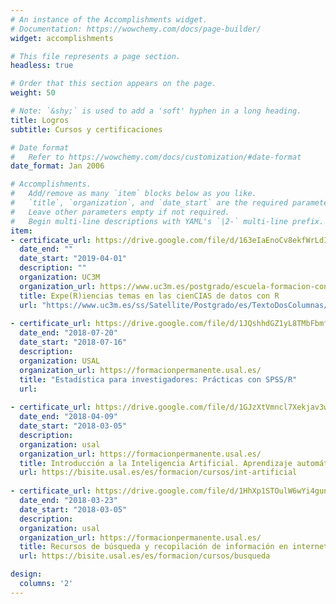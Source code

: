 ```yaml
---
# An instance of the Accomplishments widget.
# Documentation: https://wowchemy.com/docs/page-builder/
widget: accomplishments

# This file represents a page section.
headless: true

# Order that this section appears on the page.
weight: 50

# Note: `&shy;` is used to add a 'soft' hyphen in a long heading.
title: Logros
subtitle: Cursos y certificaciones

# Date format
#   Refer to https://wowchemy.com/docs/customization/#date-format
date_format: Jan 2006

# Accomplishments.
#   Add/remove as many `item` blocks below as you like.
#   `title`, `organization`, and `date_start` are the required parameters.
#   Leave other parameters empty if not required.
#   Begin multi-line descriptions with YAML's `|2-` multi-line prefix.
item:
- certificate_url: https://drive.google.com/file/d/163eIaEnoCv8ekfWrLdIqPzfB8xtQUwYp/view?usp=sharing
  date_end: ""
  date_start: "2019-04-01"
  description: ""
  organization: UC3M
  organization_url: https://www.uc3m.es/postgrado/escuela-formacion-continua
  title: Expe(R)iencias temas en las cienCIAS de datos con R
  url: "https://www.uc3m.es/ss/Satellite/Postgrado/es/TextoDosColumnas/1371264178837/Curso_Expe(R)iencias_temas_en_las_cienCIAS_de_datos_con_R:"
  
- certificate_url: https://drive.google.com/file/d/1JQshhdGZ1yL8TMbFbmfqrGfUgWr7ogvM/view?usp=sharing
  date_end: "2018-07-20"
  date_start: "2018-07-16"
  description: 
  organization: USAL
  organization_url: https://formacionpermanente.usal.es/
  title: "Estadística para investigadores: Prácticas con SPSS/R"
  url: 
  
- certificate_url: https://drive.google.com/file/d/1GJzXtVmncl7Xekjav3w6X7JpN72ajYBn/view?usp=sharing
  date_end: "2018-04-09"
  date_start: "2018-03-05"
  description: 
  organization: usal
  organization_url: https://formacionpermanente.usal.es/
  title: Introducción a la Inteligencia Artificial. Aprendizaje automático y redes neuronales
  url: https://bisite.usal.es/es/formacion/cursos/int-artificial
  
- certificate_url: https://drive.google.com/file/d/1HhXp1STOulW6wYi4guncYSyx6SsL0hT6/view?usp=sharing
  date_end: "2018-03-23"
  date_start: "2018-03-05"
  description: 
  organization: usal
  organization_url: https://formacionpermanente.usal.es/
  title: Recursos de búsqueda y recopilación de información en internet
  url: https://bisite.usal.es/es/formacion/cursos/busqueda

design:
  columns: '2' 
---
```

